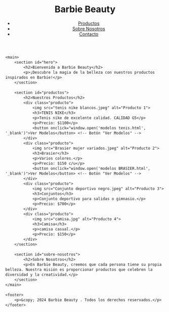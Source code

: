 
<html lang="es">
<head>
    <meta charset="UTF-8">
    <meta name="viewport" content="width=device-width, initial-scale=1.0">
    <title></title>
    <link rel="stylesheet" href="styles.css"> <!-- Puedes crear un archivo CSS para estilos -->
</head>
<body>
    <header>
        <h1>Barbie Beauty</h1>
        <nav>
            <ul>
                <li><a href="#productos">Productos</a></li>
                <li><a href="#sobre-nosotros">Sobre Nosotros</a></li>
                <li><a href="#contacto">Contacto</a></li>
            </ul>
        </nav>
    </header>

    <main>
        <section id="hero">
            <h2>Bienvenida a Barbie Beauty</h2>
            <p>¡Descubre la magia de la belleza con nuestros productos inspirados en Barbie!</p>
        </section>

        <section id="productos">
            <h2>Nuestros Productos</h2>
            <div class="producto">
                <img src="tenis nike blancos.jpeg" alt="Producto 1">
                <h3>TENIS NIKE</h3>
                <p>Tenis nike de excelente calidad. CALIDAD G5</p>
                <p>Precio: $1100</p>
                <button onclick="window.open('modelos tenis.html', '_blank')">Ver Modelos</button> <!-- Botón "Ver Modelos" -->
            </div>
            <div class="producto">
                <img src="Brasier mujer variados.jpeg" alt="Producto 2">
                <h3>Brasier</h3>
                <p>Varios colores.</p>
                <p>Precio: $150 c/u</p>
                <button onclick="window.open('modelos BRASIER.html', '_blank')">Ver Modelos</button> <!-- Botón "Ver Modelos" -->
            </div>
            <div class="producto">
                <img src="Conjunto deportivo negro.jpeg" alt="Producto 3">
                <h3>Conjuntos</h3>
                <p>Conjunto deportivo para salidas o gimnasio.</p>
                <p>Precio: $700</p>
            </div>
            <div class="producto">
                <img src="camisa.jpg" alt="Producto 4">
                <h3>Camisa</h3>
                <p>camisa casual.</p>
                <p>Precio: $150</p>
            </div>
        </section>

        <section id="sobre-nosotros">
            <h2>Sobre Nosotros</h2>
            <p>En Barbie Beauty, creemos que cada persona tiene su propia belleza. Nuestra misión es proporcionar productos que celebren la diversidad y la creatividad.</p>
        </section>
    </main>

    <footer>
        <p>&copy; 2024 Barbie Beauty . Todos los derechos reservados.</p>
    </footer>
</body>
</html>


